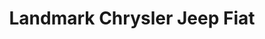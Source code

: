 ---
title: "Landmark Chrysler Jeep Fiat"
url: /springfield/landmark-chrysler-jeep-fiat/
shop: Autohaus
---